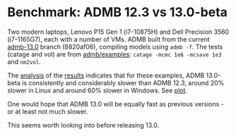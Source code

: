 # Benchmark: ADMB 12.3 vs 13.0-beta

Two modern laptops, Lenovo P15 Gen 1 (i7-10875H) and Dell Precision 3560
(i7-1165G7), each with a number of VMs. ADMB built from the current
[admb-13.0](https://github.com/admb-project/admb/tree/admb-13.0) branch
(8820af06), compiling models using `admb -f`. The tests (catage and vol) are
from
[admb/examples](https://github.com/admb-project/admb/tree/main/examples/admb):
`catage -mcmc 1e6 -mcsave 1e3` and `nm2vol`.

The [analysis](analysis.R) of the [results](results.csv) indicates that for
these examples, ADMB 13.0-beta is consistently and considerably slower than ADMB
12.3, around 20% slower in Linux and around 60% slower in Windows. See
[plot](plot.pdf).

One would hope that ADMB 13.0 will be equally fast as previous versions - or at
least not much slower.

This seems worth looking into before releasing 13.0.
